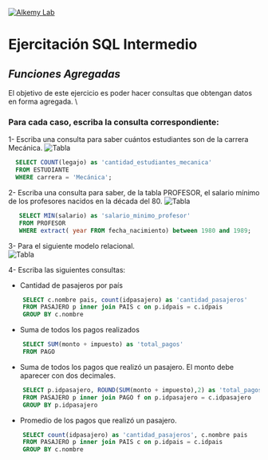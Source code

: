 [![Alkemy Lab](https://academy.alkemy.org/images/alkemy-logo.svg)](https://academy.alkemy.org/)

# Ejercitación SQL Intermedio
## _Funciones Agregadas_

El objetivo de este ejercicio es poder hacer consultas que obtengan datos en forma agregada. \

### Para cada caso, escriba la consulta correspondiente:

1- Escriba una consulta para saber cuántos estudiantes son de la carrera Mecánica.
![Tabla](https://lh4.googleusercontent.com/5XyplRSIhDmN82eEQXRCCwK3kzqt6sSppGBjq66uOm2m_p-53a46HWY_fTcER4asNJI5v7gf5W9rHsGiCwydwohCkm3O6lLUmDQw_hxAGIjIEY8xljcamXn9EjRE_H99xV-01X4)
  ```sql
    SELECT COUNT(legajo) as 'cantidad_estudiantes_mecanica'
    FROM ESTUDIANTE
    WHERE carrera = 'Mecánica';
  ```
  
2- Escriba una consulta para saber, de la tabla PROFESOR, el salario mínimo de los profesores nacidos en la década del 80.
![Tabla](https://lh5.googleusercontent.com/zJIEvMS6oC-tCp-SJC3p0H9-VtNkiQIdYlpufSh4CpjCt6owniilN20rhknlOnHK0K3JGseWYrIF2js_zcm0ZmTlzDtoT7At8s9x1p944_g_0hoZxWdA37ccKS9GKCc7bOC8gDQ)
 ```sql 
    SELECT MIN(salario) as 'salario_minimo_profesor'
    FROM PROFESOR
    WHERE extract( year FROM fecha_nacimiento) between 1980 and 1989;
 ```
 
3- Para el siguiente modelo relacional.   
![Tabla](https://lh4.googleusercontent.com/3gu9oBjE6bgmxXbWnMPj0E4jpGiIXDVcpqNdY7Dn54yS-sPb2nes8peGjq82bpF-wHJ-iU9P68ofIFUGEJFwU2E6fheNHkbKwt9QMuUmWcVa3sW4zLDaofcZozEAGaJnEGZFAYg)


4- Escriba las siguientes consultas:
 - Cantidad de pasajeros por país
```sql
    SELECT c.nombre pais, count(idpasajero) as 'cantidad_pasajeros'
    FROM PASAJERO p inner join PAIS c on p.idpais = c.idpais
    GROUP BY c.nombre
```    
 - Suma de todos los pagos realizados
```sql
    SELECT SUM(monto + impuesto) as 'total_pagos'
    FROM PAGO
```    
 - Suma de todos los pagos que realizó un pasajero. El monto debe aparecer con dos decimales.
```sql
    SELECT p.idpasajero, ROUND(SUM(monto + impuesto),2) as 'total_pagos_pasajero'
    FROM PASAJERO p inner join PAGO f on p.idpasajero = c.idpasajero
    GROUP BY p.idpasajero
```    
 - Promedio de los pagos que realizó un pasajero.
```sql
    SELECT count(idpasajero) as 'cantidad_pasajeros', c.nombre pais
    FROM PASAJERO p inner join PAIS c on p.idpais = c.idpais
    GROUP BY c.nombre
```    
